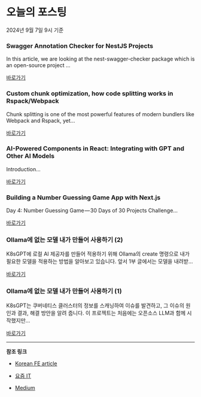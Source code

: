 # 오늘의 포스팅 
2024년 9월 7일 9시 기준 

### Swagger Annotation Checker for NestJS Projects 

 In this article, we are looking at the nest-swagger-checker package which is an open-source project ... 

 [바로가기](https://medium.com/m/signin?actionUrl=https%3A%2F%2Fmedium.com%2F_%2Fbookmark%2Fp%2F7b5ad4430ce0&operation=register&redirect=https%3A%2F%2Fmedium.com%2Ftrendyol-tech%2Fswagger-annotation-checker-for-nestjs-projects-7b5ad4430ce0&source=------typescript---0-84----------typescript------bookmark_preview----92cb0dd8_6fcf_4524_a9a4_55254a99cc05-------) 

### Custom chunk optimization, how code splitting works in Rspack/Webpack 

 Chunk splitting is one of the most powerful features of modern bundlers like Webpack and Rspack, yet... 

 [바로가기](https://medium.com/m/signin?actionUrl=https%3A%2F%2Fmedium.com%2F_%2Fbookmark%2Fp%2F146a3fa3a39a&operation=register&redirect=https%3A%2F%2Fscriptedalchemy.medium.com%2Fcustom-chunk-optimization-how-code-splitting-works-in-rspack-webpack-146a3fa3a39a&source=------frontend---0-84----------frontend------bookmark_preview----e0bd2d5f_2b85_474f_9b06_1524785a403b-------) 

### AI-Powered Components in React: Integrating with GPT and Other AI Models 

 Introduction... 

 [바로가기](https://medium.com/m/signin?actionUrl=https%3A%2F%2Fmedium.com%2F_%2Fbookmark%2Fp%2Fe1e29245f1d3&operation=register&redirect=https%3A%2F%2Fmedium.com%2F%40vijaykumarsadhu%2Fai-powered-components-in-react-integrating-with-gpt-and-other-ai-models-e1e29245f1d3&source=------reactjs---0-84----------reactjs------bookmark_preview----4b5180f6_53df_4482_84ff_2be585f1e708-------) 

### Building a Number Guessing Game App with Next.js 

 Day 4: Number Guessing Game — 30 Days of 30 Projects Challenge... 

 [바로가기](https://medium.com/m/signin?actionUrl=https%3A%2F%2Fmedium.com%2F_%2Fbookmark%2Fp%2F9e86d27921cd&operation=register&redirect=https%3A%2F%2Fasharibali.medium.com%2Fbuilding-a-number-guessing-game-app-with-next-js-9e86d27921cd&source=------nextjs---0-84----------nextjs------bookmark_preview----e27f6677_53fe_4757_bd45_849c466c6758-------) 

### Ollama에 없는 모델 내가 만들어 사용하기 (2) 

 K8sGPT에 로컬 AI 제공자를 만들어 적용하기 위해 Ollama의 create 명령으로 내가 필요한 모델을 적용하는 방법을 알아보고 있습니다. 앞서 1부 글에서는 모델을 내려받... 

 [바로가기](https://yozm.wishket.com/magazine/detail/2752/) 

### Ollama에 없는 모델 내가 만들어 사용하기 (1) 

 K8sGPT는 쿠버네티스 클러스터의 정보를 스캐닝하여 이슈를 발견하고, 그 이슈의 원인과 결과, 해결 방안을 알려 줍니다. 이 프로젝트는 처음에는 오픈소스 LLM과 함께 시작했지만... 

 [바로가기](https://yozm.wishket.com/magazine/detail/2751/) 

---

**참조 링크**

- [Korean FE article](https://kofearticle.substack.com) 

- [요즘 IT](https://yozm.wishket.com/magazine) 

- [Medium](https://medium.com) 


